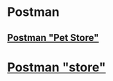 # Postman
## [Postman "Pet Store"](https://github.com/RomanPravdyuk/Postman/blob/main/Pet%20Stor.postman_collection.json)
# [Postman "store"](https://github.com/AlexeyLobanov1/Postman/blob/main/store.postman_collection.json)
